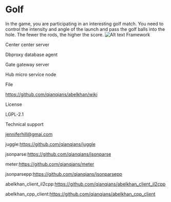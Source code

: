 # Golf
In the game, you are participating in an interesting golf match. You need to control the intensity and angle of the launch and pass the golf balls into the hole. The fewer the rods, the higher the score.
![Alt text](https://github.com/appdev-support/Alien-Hunter/blob/master/0x0ss.jpg)
Framework

Center center server

Dbproxy database agent

Gate gateway server

Hub micro service node

File

https://github.com/qianqians/abelkhan/wiki

License

LGPL-2.1

Technical support

jenniferhill@gmai.com

juggle:https://github.com/qianqians/juggle

jsonparse:https://github.com/qianqians/jsonparse

meter:https://github.com/qianqians/meter

jsonparsepp:https://github.com/qianqians/jsonparsepp

abelkhan_client_il2cpp:https://github.com/qianqians/abelkhan_client_il2cpp

abelkhan_cpp_client:https://github.com/qianqians/abelkhan_cpp_client
